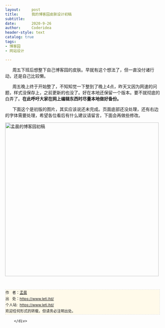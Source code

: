 ```yaml
---
layout:     post
title:      我的博客园皮肤设计初稿
subtitle:   
date:       2020-9-26
author:     Coderidea
header-style: text
catalog: true
tags:
- 博客园
- 网站设计

--- 
```

<div class="postBody">
			<div id="cnblogs_post_body" class="blogpost-body"><p>      周五下班后想整下自己博客园的皮肤。早就有这个想法了，但一直没付诸行动，还是自己比较懒。</p>
<p>      周五晚上终于开始整了，不知知觉一下整到了晚上4点，昨天又因为网速的问题，样式没保存上，之前更新的也没了。好在本地还保留一个版本。要不就彻底的白弄了。<strong>在此呼吁大家在网上编辑东西时尽量本地做好备份。 </strong></p>
<p>      下面这个是初版的图片，其实应该说还未完成。页面底部还没处理，还有右边的字体需要处理，希望各位看后有什么建议请留言，下面会再做些修改。</p>
<p><img src="https://pic002.cnblogs.com/images/2012/323522/2012040809463824.png" alt="孟晨的博客园初稿" width="500" /></p>
<div id="ckepop"> </div>
<div>
<p id="PSignature" style="line-height:20px;background:#FFFAEA no-repeat 2% 50%;font-size:12px;border:#e0e0e0 1px dashed;">作   者：<a href="https://www.leti.ltd/">孟晨</a> <br /> 出   处：<a href="https://www.leti.ltd/">https://www.leti.ltd/</a> <br />个人站:  <a href="https://www.leti.ltd/">https://www.leti.ltd/</a><br />欢迎任何形式的转载，但请务必注明出处。</p>

</div></div><div id="MySignature"></div>
<div class="clear"></div>
<div id="blog_post_info_block">
<div id="BlogPostCategory"></div>
<div id="EntryTag"></div>
<div id="blog_post_info">
</div>
<div class="clear"></div>
<div id="post_next_prev"></div>
</div>


		</div>